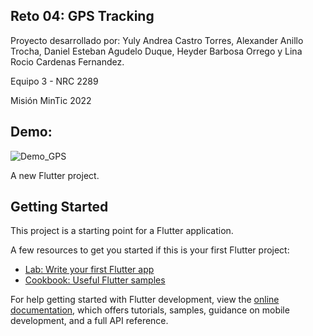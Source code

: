 ## Reto 04: GPS Tracking

Proyecto desarrollado por: Yuly Andrea Castro Torres, Alexander Anillo Trocha, Daniel Esteban Agudelo Duque, Heyder Barbosa Orrego y Lina Rocio Cardenas Fernandez.

Equipo 3 - NRC 2289

Misión MinTic 2022

## Demo:

![Demo_GPS](https://user-images.githubusercontent.com/110750570/206055227-7d4c7030-c61c-49b8-a075-af67890c9703.gif)

A new Flutter project.

## Getting Started

This project is a starting point for a Flutter application.

A few resources to get you started if this is your first Flutter project:

- [Lab: Write your first Flutter app](https://docs.flutter.dev/get-started/codelab)
- [Cookbook: Useful Flutter samples](https://docs.flutter.dev/cookbook)

For help getting started with Flutter development, view the
[online documentation](https://docs.flutter.dev/), which offers tutorials,
samples, guidance on mobile development, and a full API reference.
